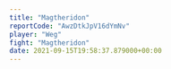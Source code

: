 ```yaml
---
title: "Magtheridon"
reportCode: "AwzDtkJpV16dYmNv"
player: "Weg"
fight: "Magtheridon"
date: 2021-09-15T19:58:37.879000+00:00
---
```

